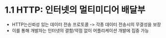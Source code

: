 # 1.1 HTTP: 인터넷의 멀티미디어 배달부

* HTTP는신뢰성 있는 데이터 전송 프로토콜 -> 각종 데이터 전송시의 무결성을 보장
* 이를 통해 개발자는 인터넷의 결함/약점 없이 어플리케이션 개발에 집중 가능
